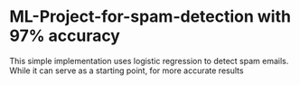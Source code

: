 # ML-Project-for-spam-detection with 97% accuracy
This simple implementation uses logistic regression to detect spam emails. While it can serve as a starting point, for more accurate results
